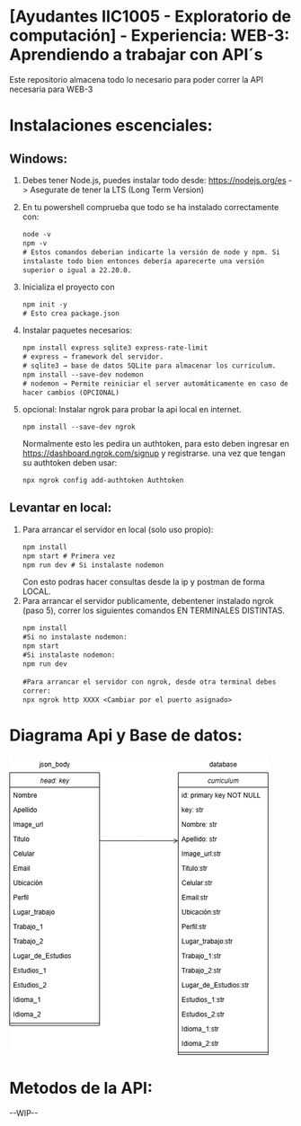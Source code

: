 # [Ayudantes IIC1005 - Exploratorio de computación] - Experiencia: WEB-3: Aprendiendo a trabajar con API´s

Este repositorio almacena todo lo necesario para poder correr la API necesaria para WEB-3

# Instalaciones escenciales:

## Windows:

1. Debes tener Node.js, puedes instalar todo desde: https://nodejs.org/es - > Asegurate de tener la LTS (Long Term Version)
2. En tu powershell comprueba que todo se ha instalado correctamente con:
   ```
   node -v
   npm -v 
   # Estos comandos deberian indicarte la versión de node y npm. Si instalaste todo bien entonces debería aparecerte una versión superior o igual a 22.20.0.
   ```
3. Inicializa el proyecto con
   ```
   npm init -y
   # Esto crea package.json
   ```

4. Instalar paquetes necesarios:
   ```
   npm install express sqlite3 express-rate-limit 
   # express → framework del servidor.
   # sqlite3 → base de datos SQLite para almacenar los curriculum.
   npm install --save-dev nodemon
   # nodemon → Permite reiniciar el server automáticamente en caso de hacer cambios (OPCIONAL)
   ```
5. opcional:
   Instalar ngrok para probar la api local en internet.
   ```
   npm install --save-dev ngrok
   ```
   Normalmente esto les pedira un authtoken, para esto deben ingresar en https://dashboard.ngrok.com/signup y registrarse.
   una vez que tengan su authtoken deben usar:
   ```
   npx ngrok config add-authtoken Authtoken
   ```
## Levantar en local:
1. Para arrancar el servidor en local (solo uso propio):
   ```
   npm install
   npm start # Primera vez
   npm run dev # Si instalaste nodemon
   ```
   Con esto podras hacer consultas desde la ip y postman de forma LOCAL. 
2. Para arrancar el servidor publicamente, debentener instalado ngrok (paso 5), correr los siguientes comandos EN TERMINALES DISTINTAS.
   ```
   npm install
   #Si no instalaste nodemon:
   npm start  
   #Si instalaste nodemon:
   npm run dev 

   #Para arrancar el servidor con ngrok, desde otra terminal debes correr:
   npx ngrok http XXXX <Cambiar por el puerto asignado>
   ```
# Diagrama Api y Base de datos:
   ![Diagrama de Consulta](assets/curriculumdb.png)
# Metodos de la API:
 --WIP--
